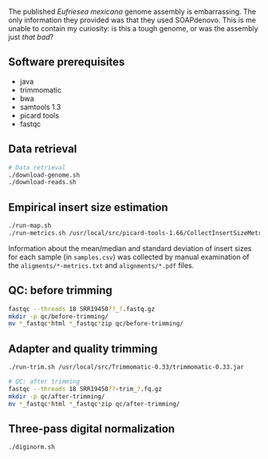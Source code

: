 The published *Eufriesea mexicana* genome assembly is embarrassing.
The only information they provided was that they used SOAPdenovo.
This is me unable to contain my curiosity: is this a tough genome, or was the assembly just *that bad*?


## Software prerequisites
- java
- trimmomatic
- bwa
- samtools 1.3
- picard tools
- fastqc


## Data retrieval

```bash
# Data retrieval
./download-genome.sh
./download-reads.sh
```


## Empirical insert size estimation

```bash
./run-map.sh
./run-metrics.sh /usr/local/src/picard-tools-1.66/CollectInsertSizeMetrics.jar
```

Information about the mean/median and standard deviation of insert sizes for each sample (in `samples.csv`) was collected by manual examination of the `aligments/*-metrics.txt` and `alignments/*.pdf` files.


## QC: before trimming
```bash
fastqc --threads 18 SRR19450??_?.fastq.gz
mkdir -p qc/before-trimming/
mv *_fastqc*html *_fastqc*zip qc/before-trimming/
```

## Adapter and quality trimming
```bash
./run-trim.sh /usr/local/src/Trimmomatic-0.33/trimmomatic-0.33.jar

# QC: after trimming
fastqc --threads 18 SRR19450??-trim_?.fq.gz
mkdir -p qc/after-trimming/
mv *_fastqc*html *_fastqc*zip qc/after-trimming/
```

## Three-pass digital normalization
```
./diginorm.sh
```
